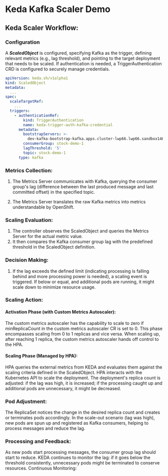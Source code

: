 # Keda Kafka Scaler Demo

## Keda Scaler Workflow:
### Configuration
A ***ScaledObject*** is configured, specifying Kafka as the trigger, defining relevant metrics (e.g., lag threshold), and pointing to the target deployment that needs to be scaled.
If authentication is needed, a TriggerAuthentication CRD is configured to securely manage credentials.
``` yaml
apiVersion: keda.sh/v1alpha1
kind: ScaledObject
metadata:
  ...
spec:
  scaleTargetRef:
    ...
  triggers:
    - authenticationRef:
        kind: TriggerAuthentication
        name: keda-trigger-auth-kafka-credential
      metadata:
        bootstrapServers: >-
          dev-kafka-bootstrap-kafka.apps.cluster-lwp66.lwp66.sandbox1482.opentlc.com:443
        consumerGroup: stock-demo-1
        lagThreshold: '5'
        topic: stock-demo-1
      type: kafka
```

### Metrics Collection:

1. The Metrics Server communicates with Kafka, querying the consumer group's lag (difference between the last produced message and last committed offset) in the specified topic.

2. The Metrics Server translates the raw Kafka metrics into metrics understandable by OpenShift.

### Scaling Evaluation:

1. The controller observes the ScaledObject and queries the Metrics Server for the actual metric value.
2. It then compares the Kafka consumer group lag with the predefined threshold in the ScaledObject definition.

### Decision Making:

1. If the lag exceeds the defined limit (indicating processing is falling behind and more processing power is needed), a scaling event is triggered.
If below or equal, and additional pods are running, it might scale down to minimize resource usage.


### Scaling Action:

#### Activation Phase (with Custom Metrics Autoscaler):

The custom metrics autoscaler has the capability to scale to zero if minReplicaCount in the custom metrics autoscaler CR is set to 0.
This phase encompasses scaling from 0 to 1 replicas and vice versa. When scaling up, after reaching 1 replica, the custom metrics autoscaler hands off control to the HPA.

#### Scaling Phase (Managed by HPA):

HPA queries the external metrics from KEDA and evaluates them against the scaling criteria defined in the ScaledObject.
HPA interacts with the Kubernetes API to scale the deployment. The deployment's replica count is adjusted: if the lag was high, it is increased; if the processing caught up and additional pods are unnecessary, it might be decreased.

### Pod Adjustment:

The ReplicaSet notices the change in the desired replica count and creates or terminates pods accordingly.
In the scale-out scenario (lag was high), new pods are spun up and registered as Kafka consumers, helping to process messages and reduce the lag.

### Processing and Feedback:

As new pods start processing messages, the consumer group lag should start to reduce.
KEDA continues to monitor the lag: if it goes below the threshold consistently, unnecessary pods might be terminated to conserve resources.
Continuous Monitoring:




